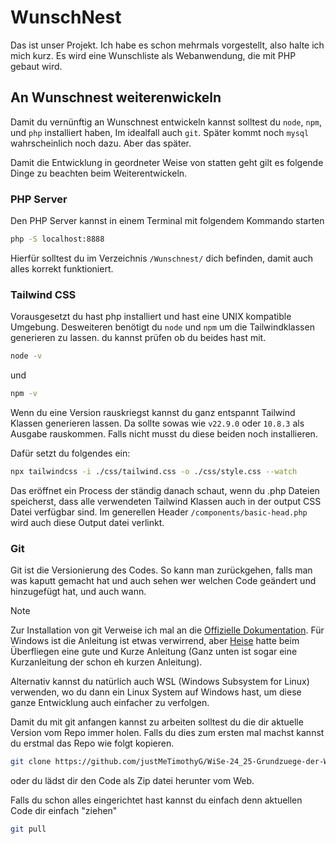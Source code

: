 # WunschNest 
Das ist unser Projekt. Ich habe es schon mehrmals vorgestellt, also halte ich mich kurz. Es wird eine Wunschliste als Webanwendung, die mit PHP gebaut wird. 

## An Wunschnest weiterenwickeln

Damit du vernünftig an Wunschnest entwickeln kannst solltest du `node`, `npm`, und `php` installiert haben, Im idealfall auch `git`. Später kommt noch `mysql` wahrscheinlich noch dazu. Aber das später. 

Damit die Entwicklung in geordneter Weise von statten geht gilt es folgende Dinge zu beachten beim Weiterentwickeln. 

### PHP Server
Den PHP Server kannst in einem Terminal mit folgendem Kommando starten

```bash
php -S localhost:8888
```

Hierfür solltest du im Verzeichnis `/Wunschnest/` dich befinden, damit auch alles korrekt funktioniert.

### Tailwind CSS

Vorausgesetzt du hast php installiert und hast eine UNIX kompatible Umgebung. Desweiteren benötigt du `node` und `npm` um die Tailwindklassen generieren zu lassen. du kannst prüfen ob du beides hast mit. 

```bash
node -v
```

und 

```bash
npm -v
```

Wenn du eine Version rauskriegst kannst du ganz entspannt Tailwind Klassen generieren lassen. Da sollte sowas wie `v22.9.0` oder `10.8.3` als Ausgabe rauskommen. Falls nicht musst du diese beiden noch installieren. 

Dafür setzt du folgendes ein: 

```bash
npx tailwindcss -i ./css/tailwind.css -o ./css/style.css --watch
``` 

Das eröffnet ein Process der ständig danach schaut, wenn du .php Dateien speicherst, dass alle verwendeten Tailwind Klassen auch in der output CSS Datei verfügbar sind. Im generellen Header `/components/basic-head.php` wird auch diese Output datei verlinkt.

### Git 
Git ist die Versionierung des Codes. So kann man zurückgehen, falls man was kaputt gemacht hat und auch sehen wer welchen Code geändert und hinzugefügt hat, und auch wann. 

> [!NOTE]
> Zur Installation von git Verweise ich mal an die [Offizielle Dokumentation](https://git-scm.com/book/en/v2/Getting-Started-Installing-Git). Für Windows ist die Anleitung ist etwas verwirrend, aber [Heise](https://www.heise.de/tipps-tricks/Git-auf-Windows-installieren-und-einrichten-5046134.html) hatte beim Überfliegen eine gute und Kurze Anleitung (Ganz unten ist sogar eine Kurzanleitung der schon eh kurzen Anleitung).
> 
> Alternativ kannst du natürlich auch WSL (Windows Subsystem for Linux) verwenden, wo du dann ein Linux System auf Windows hast, um diese ganze Entwicklung auch einfacher zu verfolgen. 

Damit du mit git anfangen kannst zu arbeiten solltest du die dir aktuelle Version vom Repo immer holen. Falls du dies zum ersten mal machst kannst du erstmal das Repo wie folgt kopieren. 

```bash
git clone https://github.com/justMeTimothyG/WiSe-24_25-Grundzuege-der-Wirtschaftsinformatik-Wunschnest.git
```

oder du lädst dir den Code als Zip datei herunter vom Web.

Falls du schon alles eingerichtet hast kannst du einfach denn aktuellen Code dir einfach "ziehen" 

```bash
git pull
```



